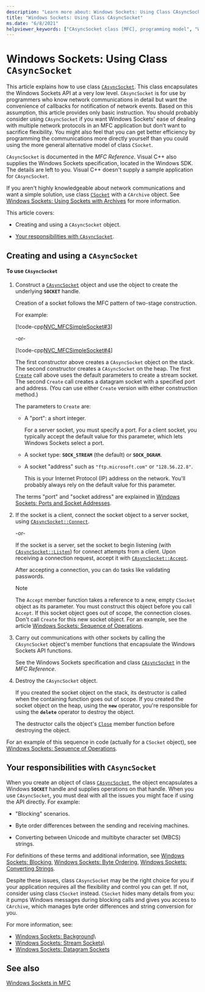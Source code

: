 ```yaml
---
description: "Learn more about: Windows Sockets: Using Class CAsyncSocket"
title: "Windows Sockets: Using Class CAsyncSocket"
ms.date: "6/8/2021"
helpviewer_keywords: ["CAsyncSocket class [MFC], programming model", "Windows Sockets [MFC], asynchronous", "sockets [MFC], converting between Unicode and MBCS strings", "SOCKET handle", "sockets [MFC], asynchronous operation", "Windows Sockets [MFC], converting Unicode and MBCS strings"]
---
```

# Windows Sockets: Using Class `CAsyncSocket`

This article explains how to use class [`CAsyncSocket`](../mfc/reference/casyncsocket-class.md). This class encapsulates the Windows Sockets API at a very low level. `CAsyncSocket` is for use by programmers who know network communications in detail but want the convenience of callbacks for notification of network events. Based on this assumption, this article provides only basic instruction. You should probably consider using `CAsyncSocket` if you want Windows Sockets' ease of dealing with multiple network protocols in an MFC application but don't want to sacrifice flexibility. You might also feel that you can get better efficiency by programming the communications more directly yourself than you could using the more general alternative model of class `CSocket`.

`CAsyncSocket` is documented in the *MFC Reference*. Visual C++ also supplies the Windows Sockets specification, located in the Windows SDK. The details are left to you. Visual C++ doesn't supply a sample application for `CAsyncSocket`.

If you aren't highly knowledgeable about network communications and want a simple solution, use class [`CSocket`](../mfc/reference/csocket-class.md) with a `CArchive` object. See [Windows Sockets: Using Sockets with Archives](../mfc/windows-sockets-using-sockets-with-archives.md) for more information.

This article covers:

- Creating and using a `CAsyncSocket` object.

- [Your responsibilities with `CAsyncSocket`](#_core_your_responsibilities_with_casyncsocket).

## <a name="_core_creating_and_using_a_casyncsocket_object"></a> Creating and using a `CAsyncSocket`

#### To use `CAsyncSocket`

1. Construct a [`CAsyncSocket`](../mfc/reference/casyncsocket-class.md) object and use the object to create the underlying **`SOCKET`** handle.

   Creation of a socket follows the MFC pattern of two-stage construction.

   For example:

   [!code-cpp[NVC_MFCSimpleSocket#3](../mfc/codesnippet/cpp/windows-sockets-using-class-casyncsocket_1.cpp)]

     -or-

   [!code-cpp[NVC_MFCSimpleSocket#4](../mfc/codesnippet/cpp/windows-sockets-using-class-casyncsocket_2.cpp)]

   The first constructor above creates a `CAsyncSocket` object on the stack. The second constructor creates a `CAsyncSocket` on the heap. The first [`Create`](../mfc/reference/casyncsocket-class.md#create) call above uses the default parameters to create a stream socket. The second `Create` call creates a datagram socket with a specified port and address. (You can use either `Create` version with either construction method.)

   The parameters to `Create` are:

   - A "port": a short integer.

      For a server socket, you must specify a port. For a client socket, you typically accept the default value for this parameter, which lets Windows Sockets select a port.

   - A socket type: **`SOCK_STREAM`** (the default) or **`SOCK_DGRAM`**.

   - A socket "address" such as `"ftp.microsoft.com"` or `"128.56.22.8"`.

      This is your Internet Protocol (IP) address on the network. You'll probably always rely on the default value for this parameter.

   The terms "port" and "socket address" are explained in [Windows Sockets: Ports and Socket Addresses](../mfc/windows-sockets-ports-and-socket-addresses.md).

1. If the socket is a client, connect the socket object to a server socket, using [`CAsyncSocket::Connect`](../mfc/reference/casyncsocket-class.md#connect).

     -or-

   If the socket is a server, set the socket to begin listening (with [`CAsyncSocket::Listen`](../mfc/reference/casyncsocket-class.md#listen)) for connect attempts from a client. Upon receiving a connection request, accept it with [`CAsyncSocket::Accept`](../mfc/reference/casyncsocket-class.md#accept).

   After accepting a connection, you can do tasks like validating passwords.

    > [!NOTE]
    >  The `Accept` member function takes a reference to a new, empty `CSocket` object as its parameter. You must construct this object before you call `Accept`. If this socket object goes out of scope, the connection closes. Don't call `Create` for this new socket object. For an example, see the article [Windows Sockets: Sequence of Operations](../mfc/windows-sockets-sequence-of-operations.md).

1. Carry out communications with other sockets by calling the `CAsyncSocket` object's member functions that encapsulate the Windows Sockets API functions.

   See the Windows Sockets specification and class [`CAsyncSocket`](../mfc/reference/casyncsocket-class.md) in the *MFC Reference*.

1. Destroy the `CAsyncSocket` object.

   If you created the socket object on the stack, its destructor is called when the containing function goes out of scope. If you created the socket object on the heap, using the **`new`** operator, you're responsible for using the **`delete`** operator to destroy the object.

   The destructor calls the object's [`Close`](../mfc/reference/casyncsocket-class.md#close) member function before destroying the object.

For an example of this sequence in code (actually for a `CSocket` object), see [Windows Sockets: Sequence of Operations](../mfc/windows-sockets-sequence-of-operations.md).

## <a name="_core_your_responsibilities_with_casyncsocket"></a> Your responsibilities with `CAsyncSocket`

When you create an object of class [`CAsyncSocket`](../mfc/reference/casyncsocket-class.md), the object encapsulates a Windows **`SOCKET`** handle and supplies operations on that handle. When you use `CAsyncSocket`, you must deal with all the issues you might face if using the API directly. For example:

- "Blocking" scenarios.

- Byte order differences between the sending and receiving machines.

- Converting between Unicode and multibyte character set (MBCS) strings.

For definitions of these terms and additional information, see [Windows Sockets: Blocking](../mfc/windows-sockets-blocking.md), [Windows Sockets: Byte Ordering](../mfc/windows-sockets-byte-ordering.md), [Windows Sockets: Converting Strings](../mfc/windows-sockets-converting-strings.md).

Despite these issues, class `CAsyncSocket` may be the right choice for you if your application requires all the flexibility and control you can get. If not, consider using class `CSocket` instead. `CSocket` hides many details from you: it pumps Windows messages during blocking calls and gives you access to `CArchive`, which manages byte order differences and string conversion for you.

For more information, see:

- [Windows Sockets: Background](../mfc/windows-sockets-background.md)\
- [Windows Sockets: Stream Sockets](../mfc/windows-sockets-stream-sockets.md)\
- [Windows Sockets: Datagram Sockets](../mfc/windows-sockets-datagram-sockets.md)

## See also

[Windows Sockets in MFC](../mfc/windows-sockets-in-mfc.md)
